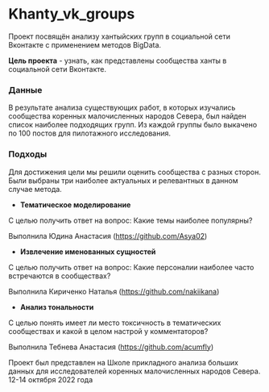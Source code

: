# Khanty_vk_groups

Проект посвящён анализу хантыйских групп в социальной сети Вконтакте с применением методов BigData.

**Цель проекта** - узнать, как представлены сообщества ханты в социальной сети Вконтакте. 

### Данные
В результате анализа существующих работ, в которых изучались сообщества коренных малочисленных народов Севера, был найден список наиболее подходящих групп. Из каждой группы было выкачено по 100 постов для пилотажного исследования. 

### Подходы
Для достижения цели мы решили оценить сообщества с разных сторон. Были выбраны три наиболее актуальных и релевантных в данном случае метода.
 - **Тематическое моделирование**
 
 С целью получить ответ на вопрос: Какие темы наиболее популярны?
 
 Выполнила Юдина Анастасия (https://github.com/Asya02)
 - **Извлечение именованных сущностей**
 
 С целью получить ответ на вопрос: Какие персоналии наиболее часто встречаются в сообществах?
 
 Выполнила Кириченко Наталья (https://github.com/nakiikana)
 - **Анализ тональности**
 
 С целью понять имеет ли место токсичность в тематических сообществах и какой в целом настрой у комментаторов?

 Выполнила Тебнева Анастасия (https://github.com/acumfly)

Проект был представлен на Школе прикладного анализа больших данных для исследователей коренных малочисленных народов Севера.
12-14 октября 2022 года

